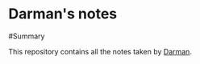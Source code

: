 # Darman's notes
#Summary

This repository contains all the notes taken by [Darman](https://github.com/Fr3sh17/lighthouse-web-notes).